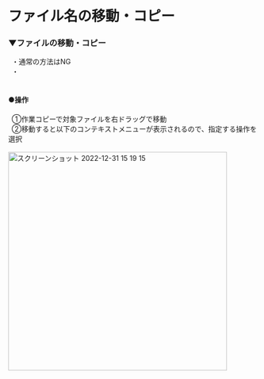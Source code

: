 # ファイル名の移動・コピー

### ▼ファイルの移動・コピー
&ensp;・通常の方法はNG<br>
&ensp;・<br>
<br>

#### ●操作
&ensp;①作業コピーで対象ファイルを右ドラッグで移動 <br>
&ensp;②移動すると以下のコンテキストメニューが表示されるので、指定する操作を選択<br>
<br>
<img width="441" alt="スクリーンショット 2022-12-31 15 19 15" src="https://user-images.githubusercontent.com/81621944/210127273-6dd57a30-7b01-497f-8b98-16511848f668.png"><br>
<br>
